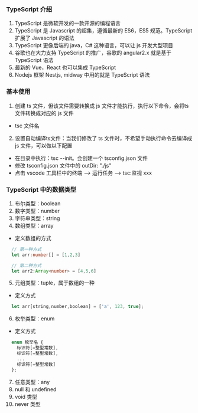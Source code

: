 ### TypeScript 介绍
1. TypeScript 是微软开发的一款开源的编程语言
2. TypeScript 是 Javascript 的超集，遵循最新的 ES6，ES5 规范。TypeScript 扩展了 Javascript 的语法
3. TypeScript 更像后端的 java，C# 这种语言，可以让 js 开发大型项目
4. 谷歌也在大力支持 TypeScript 的推广，谷歌的 angular2.x 就是基于 TypeScript 语法
5. 最新的 Vue，React 也可以集成 TypeScript
6. Nodejs 框架 Nestjs, midway 中用的就是 TypeScript 语法


### 基本使用
1. 创建 ts 文件，但该文件需要转换成 js 文件才能执行，执行以下命令，会将ts 文件转换成对应的 js 文件
  - tsc 文件名

2. 设置自动编译ts文件：当我们修改了 ts 文件时，不希望手动执行命令去编译成 js 文件，可以做以下配置
  - 在目录中执行：tsc --init。会创建一个 tsconfig.json 文件
  - 修改 tsconfig.json 文件中的 outDir: "./js"
  - 点击 vscode 工具栏中的终端 --> 运行任务 --> tsc:监视 xxx


### TypeScript 中的数据类型
1. 布尔类型：boolean
2. 数字类型：number
3. 字符串类型：string
4. 数组类型：array
  - 定义数组的方式
  ```typescript
    // 第一种方式
    let arr:number[] = [1,2,3]

    // 第二种方式
    let arr2:Array<number> = [4,5,6]
  ```
5. 元组类型：tuple，属于数组的一种
  - 定义方式
  ```typescript
    let arr[string,number,boolean] = ['a', 123, true];
  ```
6. 枚举类型：enum
  - 定义方式
  ```typescript
    enum 枚举名 {
      标识符[=整型常数],
      标识符[=整型常数],
      ...
      标识符[=整型常数]
    };
  ```

7. 任意类型：any
8. null 和 undefined
9. void 类型
10. never 类型